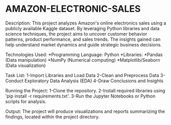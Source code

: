 # AMAZON-ELECTRONIC-SALES 
Description:
This project analyzes Amazon's online electronics sales using a publicly available Kaggle dataset. By leveraging Python libraries and data science techniques, the project aims to uncover customer behavior patterns, product performance, and sales trends. The insights gained can help understand market dynamics and guide strategic business decisions.

Technologies Used:
*Programming Language: Python
*Libraries:
*Pandas (Data manipulation)
*NumPy (Numerical computing)
*Matplotlib/Seaborn (Data visualization)

Task List:
1-Import Libraries and Load Data
2-Clean and Preprocess Data
3-Conduct Exploratory Data Analysis (EDA)
4-Draw Conclusions and Insights

Running the Project:
1-Clone the repository.
2-Install required libraries using 'pip install -r requirements.txt'.
3-Run the Jupyter Notebooks or Python scripts for analysis.

Output:
The project will produce visualizations and reports summarizing the findings, located within the project directory.
